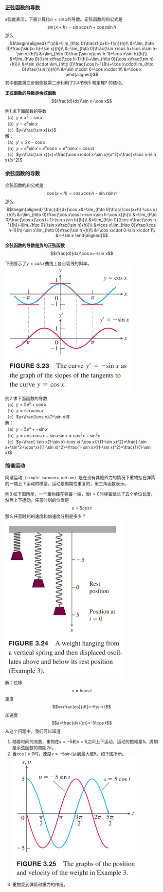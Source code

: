 ### 正弦函数的导数
$x$弧度表示，下面计算$f(x)=\sin x$的导数。正弦函数的和公式是
$$\sin(x+h)=\sin x\cos h+\cos x\sin h$$
那么
$$\begin{aligned}
f'(x)&=\lim_{h\to 0}\frac{f(x+h)-f(x)}{h}\\
&=\lim_{h\to 0}\frac{\sin(x+h)-\sin x}{h}\\
&=\lim_{h\to 0}\frac{\sin x\cos h+\cos x\sin h-\sin x}{h}\\
&=\lim_{h\to 0}\frac{\sin x(\cos h-1)+\cos x\sin h}{h}\\
&=\lim_{h\to 0}(\sin x\frac{\cos h-1}{h})+\lim_{h\to 0}(\cos x\frac{\sin h}{h})\\
&=\sin x\cdot \lim_{h\to 0}\frac{\cos h-1}{h}+\cos x\cdot\lim_{h\to 0}\frac{\sin h}{h}\\
&=\sin x\cdot 0+\cos x\cdot 1\\
&=\cos x
\end{aligned}$$
其中倒数第三步到倒数第二步利用了2.4节例5 和定理7 的结论。

**正弦函数的导数是余弦函数**
$$\frac{d}{dx}\sin x=\cos x$$

例1 求下面函数的导数  
（a）$y=x^2-\sin x$  
（b）$y=e^x\sin x$  
（c）$y=\frac{\sin x}{x}$  
解：  
（a）$y'=2x-\cos x$  
（b）$y=e^x\sin x+e^x\cos x=e^x(\sin x+\cos x)$  
（c）$y=\frac{\sin x}{x}=\frac{\cos x\cdot x-\sin x}{x^2}=\frac{x\cos x-\sin x}{x^2}$  

### 余弦函数的导数
余弦函数的和公式是
$$\cos(x+h)=\cos x\cos h-\sin x\sin h$$
那么
$$\begin{aligned}
\frac{d}{dx}\cos x&=\lim_{h\to 0}\frac{\cos(x+h)-\cos x}{h}\\
&=\lim_{h\to 0}\frac{\cos x\cos h-\sin x\sin h-\cos x}{h}\\
&=\lim_{h\to 0}\frac{\cos x(\cos h-1)-\sin x\sin h}{h}\\
&=\lim_{h\to 0}(\cos x\frac{\cos h-1}{h})-\lim_{h\to 0}(\sin x\frac{\sin h}{h})\\
&=\cos x\lim_{h\to 0}\frac{\cos h-1}{h}-\sin x\lim_{h\to 0}\frac{\sin h}{h}\\
&=\cos x\cdot 0-\sin x\cdot 1\\
&=-\sin x
\end{aligned}$$

**余弦函数的导数是负的正弦函数**
$$\frac{d}{dx}\cos x=-\sin x$$

下图显示了$y=\cos x$曲线上各点切线的斜率。  
![](050.010.png)

例2 求下面函数的导数  
（a）$y=5e^x+\cos x$  
（b）$y=\sin x\cos x$  
（c）$y=\frac{\cos x}{1-\sin x}$  
解：  
（a）$y=5e^x+-\sin x$  
（b）$y=\cos x\cos x-\sin x\sin x=\cos^2 x-\sin^2 x$  
（c）$y=\frac{-\sin x(1-\sin x)-\cos x(-\cos x)}{(1-\sin x)^2}=\frac{-\sin x+\sin^2+\cos^x}{(1-\sin x)^2}=\frac{1-\sin x}{(1-\sin x)^2}=\frac{1}{1-\sin x}$  

### 简谐运动
简谐运动（`simple harmonic motion`）是在没有其他外力的情况下重物挂在弹簧的一端上下运动的模型。运动是周期性重复的，用三角函数表示。

例3 如下图所示，一个重物挂在弹簧一端，当$t=0$时弹簧延长了五个单位长度，然后上下运动，任意时刻的位置是
$$s=5\cos t$$
那么任意时刻的速度和加速度分别是多少？  
![](050.020.png)  
解：位移
$$s=5\cos t$$
速度
$$v=\frac{ds}{dt}=-5\sin t$$
加速度
$$a=\frac{dv}{dt}=-5\cos t$$
从这个问题中，我们可以知道
1. 随着时间的流逝，重物在$s=-5$和$s=5$之间上下运动。运动的振幅是5。周期是余弦函数的周期$2\pi$。
2. 当$\cos t=0$时，速度$v=-5\sin t$达到最大值5。如下图所示。
   ![](050.030.png)
3. 重物受到弹簧和重力的作用。
